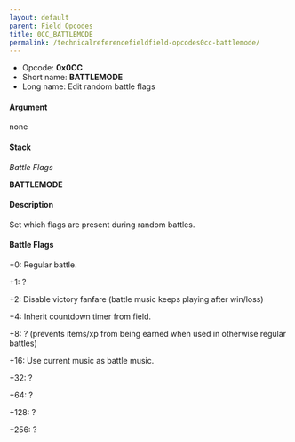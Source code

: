 ```yaml
---
layout: default
parent: Field Opcodes
title: 0CC_BATTLEMODE
permalink: /technicalreferencefieldfield-opcodes0cc-battlemode/
---
```


-   Opcode: **0x0CC**
-   Short name: **BATTLEMODE**
-   Long name: Edit random battle flags

#### Argument

none

#### Stack

  
*Battle Flags*

**BATTLEMODE**

#### Description

Set which flags are present during random battles.

#### Battle Flags

  
+0: Regular battle.

+1: ?

+2: Disable victory fanfare (battle music keeps playing after win/loss)

+4: Inherit countdown timer from field.

+8: ? (prevents items/xp from being earned when used in otherwise regular battles)

+16: Use current music as battle music.

+32: ?

+64: ?

+128: ?

+256: ?
